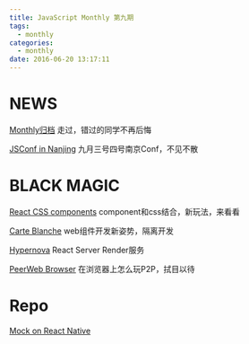 ```yaml
---
title: JavaScript Monthly 第九期
tags:
  - monthly
categories:
  - monthly
date: 2016-06-20 13:17:11
---
```

# NEWS
[Monthly归档](http://thoughtworksinc.github.io/JS-Monthly-Chengdu/)
走过，错过的同学不再后悔

[JSConf in Nanjing](http://www.bagevent.com/event/58905)
九月三号四号南京Conf，不见不散

<!-- more -->

# BLACK MAGIC
[React CSS components](https://github.com/andreypopp/react-css-components)
component和css结合，新玩法，来看看

[Carte Blanche](https://github.com/carteb/carte-blanche)
web组件开发新姿势，隔离开发

[Hypernova](https://github.com/airbnb/hypernova)
React Server Render服务

[PeerWeb Browser](https://github.com/retrohacker/peerweb)
在浏览器上怎么玩P2P，拭目以待

# Repo

[Mock on React Native](https://github.com/lelandrichardson/react-native-mock)
  
